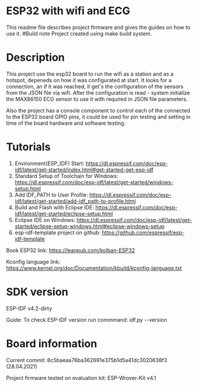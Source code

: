 # ESP32 with wifi and ECG
This readme file describes  project firmware and gives the guides on how to use it.
#Build note
Project created using make build system.

# Description

This project use the esp32 board to run the wifi as a station and as a hotspot, depeneds on how it was configurated at start. It looks for a connection, an if it was reached, it get's the configuration of the sensors from the JSON file via wifi. After the configuration is read - system initialize the MAX86150 ECG sensor to use it with required in JSON file parameters.

Also the project has a console component to control each of the connected to the ESP32 board GPIO pins, it could be used 
for pin testing and setting in time of the board hardware and software testing.



# Tutorials
1. Environment(ESP_IDF) Start: https://dl.espressif.com/doc/esp-idf/latest/get-started/index.html#get-started-get-esp-idf
2. Standard Setup of Toolchain for Windows: https://dl.espressif.com/doc/esp-idf/latest/get-started/windows-setup.html
3. Add IDF_PATH to User Profile: https://dl.espressif.com/doc/esp-idf/latest/get-started/add-idf_path-to-profile.html
4. Build and Flash with Eclipse IDE: https://dl.espressif.com/doc/esp-idf/latest/get-started/eclipse-setup.html
5. Eclipse IDE on Windows: https://dl.espressif.com/doc/esp-idf/latest/get-started/eclipse-setup-windows.html#eclipse-windows-setup
6. esp-idf-template project on github: https://github.com/espressif/esp-idf-template

Book ESP32 link: https://leanpub.com/kolban-ESP32

Kconfig language link: https://www.kernel.org/doc/Documentation/kbuild/kconfig-language.txt

# SDK version
ESP-IDF v4.2-dirty

Guide: To check ESP-IDF version run commmand: idf.py --version



# Board information
Current commit: 8c5baeaa76ba362691e375b1d5a41dc3020638f3 (28.04.2021)

Project firmware tested on evaluation kit: ESP-Wrover-Kit v4.1
